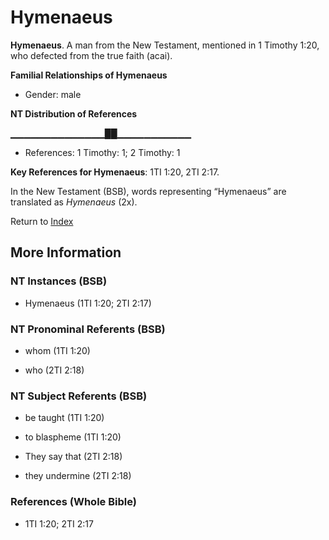 # Hymenaeus
**Hymenaeus**. 
A man from the New Testament, mentioned in 1 Timothy 1:20, who defected from the true faith (acai). 




**Familial Relationships of Hymenaeus**


* Gender: male


**NT Distribution of References**

▁▁▁▁▁▁▁▁▁▁▁▁▁▁██▁▁▁▁▁▁▁▁▁▁▁
* References: 1 Timothy: 1; 2 Timothy: 1



**Key References for Hymenaeus**: 
1TI 1:20, 2TI 2:17. 




In the New Testament (BSB), words representing “Hymenaeus” are translated as 
*Hymenaeus* (2x). 


Return to [Index](00-Index.md)

## More Information

### NT Instances (BSB)

* Hymenaeus (1TI 1:20; 2TI 2:17)



### NT Pronominal Referents (BSB)

* whom (1TI 1:20)

* who (2TI 2:18)



### NT Subject Referents (BSB)

* be taught (1TI 1:20)

* to blaspheme (1TI 1:20)

* They say that (2TI 2:18)

* they undermine (2TI 2:18)



### References (Whole Bible)

* 1TI 1:20; 2TI 2:17



